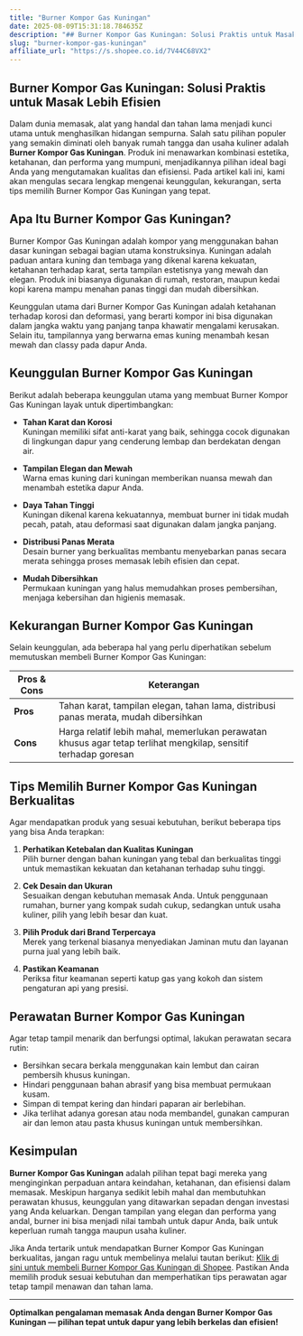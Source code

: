 ```yaml
---
title: "Burner Kompor Gas Kuningan"
date: 2025-08-09T15:31:18.784635Z
description: "## Burner Kompor Gas Kuningan: Solusi Praktis untuk Masak Lebih Efisien..."
slug: "burner-kompor-gas-kuningan"
affiliate_url: "https://s.shopee.co.id/7V44C68VX2"
---
```

## Burner Kompor Gas Kuningan: Solusi Praktis untuk Masak Lebih Efisien

Dalam dunia memasak, alat yang handal dan tahan lama menjadi kunci utama untuk menghasilkan hidangan sempurna. Salah satu pilihan populer yang semakin diminati oleh banyak rumah tangga dan usaha kuliner adalah **Burner Kompor Gas Kuningan**. Produk ini menawarkan kombinasi estetika, ketahanan, dan performa yang mumpuni, menjadikannya pilihan ideal bagi Anda yang mengutamakan kualitas dan efisiensi. Pada artikel kali ini, kami akan mengulas secara lengkap mengenai keunggulan, kekurangan, serta tips memilih Burner Kompor Gas Kuningan yang tepat.

## Apa Itu Burner Kompor Gas Kuningan?

Burner Kompor Gas Kuningan adalah kompor yang menggunakan bahan dasar kuningan sebagai bagian utama konstruksinya. Kuningan adalah paduan antara kuning dan tembaga yang dikenal karena kekuatan, ketahanan terhadap karat, serta tampilan estetisnya yang mewah dan elegan. Produk ini biasanya digunakan di rumah, restoran, maupun kedai kopi karena mampu menahan panas tinggi dan mudah dibersihkan.

Keunggulan utama dari Burner Kompor Gas Kuningan adalah ketahanan terhadap korosi dan deformasi, yang berarti kompor ini bisa digunakan dalam jangka waktu yang panjang tanpa khawatir mengalami kerusakan. Selain itu, tampilannya yang berwarna emas kuning menambah kesan mewah dan classy pada dapur Anda.

## Keunggulan Burner Kompor Gas Kuningan

Berikut adalah beberapa keunggulan utama yang membuat Burner Kompor Gas Kuningan layak untuk dipertimbangkan:

- **Tahan Karat dan Korosi**  
  Kuningan memiliki sifat anti-karat yang baik, sehingga cocok digunakan di lingkungan dapur yang cenderung lembap dan berdekatan dengan air.

- **Tampilan Elegan dan Mewah**  
  Warna emas kuning dari kuningan memberikan nuansa mewah dan menambah estetika dapur Anda.

- **Daya Tahan Tinggi**  
  Kuningan dikenal karena kekuatannya, membuat burner ini tidak mudah pecah, patah, atau deformasi saat digunakan dalam jangka panjang.

- **Distribusi Panas Merata**  
  Desain burner yang berkualitas membantu menyebarkan panas secara merata sehingga proses memasak lebih efisien dan cepat.

- **Mudah Dibersihkan**  
  Permukaan kuningan yang halus memudahkan proses pembersihan, menjaga kebersihan dan higienis memasak.

## Kekurangan Burner Kompor Gas Kuningan

Selain keunggulan, ada beberapa hal yang perlu diperhatikan sebelum memutuskan membeli Burner Kompor Gas Kuningan:

| **Pros & Cons** | **Keterangan** |
|----------------|----------------|
| **Pros** | Tahan karat, tampilan elegan, tahan lama, distribusi panas merata, mudah dibersihkan |
| **Cons** | Harga relatif lebih mahal, memerlukan perawatan khusus agar tetap terlihat mengkilap, sensitif terhadap goresan |

## Tips Memilih Burner Kompor Gas Kuningan Berkualitas

Agar mendapatkan produk yang sesuai kebutuhan, berikut beberapa tips yang bisa Anda terapkan:

1. **Perhatikan Ketebalan dan Kualitas Kuningan**  
   Pilih burner dengan bahan kuningan yang tebal dan berkualitas tinggi untuk memastikan kekuatan dan ketahanan terhadap suhu tinggi.

2. **Cek Desain dan Ukuran**  
   Sesuaikan dengan kebutuhan memasak Anda. Untuk penggunaan rumahan, burner yang kompak sudah cukup, sedangkan untuk usaha kuliner, pilih yang lebih besar dan kuat.

3. **Pilih Produk dari Brand Terpercaya**  
   Merek yang terkenal biasanya menyediakan Jaminan mutu dan layanan purna jual yang lebih baik.

4. **Pastikan Keamanan**  
   Periksa fitur keamanan seperti katup gas yang kokoh dan sistem pengaturan api yang presisi.

## Perawatan Burner Kompor Gas Kuningan

Agar tetap tampil menarik dan berfungsi optimal, lakukan perawatan secara rutin:

- Bersihkan secara berkala menggunakan kain lembut dan cairan pembersih khusus kuningan.
- Hindari penggunaan bahan abrasif yang bisa membuat permukaan kusam.
- Simpan di tempat kering dan hindari paparan air berlebihan.
- Jika terlihat adanya goresan atau noda membandel, gunakan campuran air dan lemon atau pasta khusus kuningan untuk membersihkan.

## Kesimpulan

**Burner Kompor Gas Kuningan** adalah pilihan tepat bagi mereka yang menginginkan perpaduan antara keindahan, ketahanan, dan efisiensi dalam memasak. Meskipun harganya sedikit lebih mahal dan membutuhkan perawatan khusus, keunggulan yang ditawarkan sepadan dengan investasi yang Anda keluarkan. Dengan tampilan yang elegan dan performa yang andal, burner ini bisa menjadi nilai tambah untuk dapur Anda, baik untuk keperluan rumah tangga maupun usaha kuliner.

Jika Anda tertarik untuk mendapatkan Burner Kompor Gas Kuningan berkualitas, jangan ragu untuk membelinya melalui tautan berikut: [Klik di sini untuk membeli Burner Kompor Gas Kuningan di Shopee](https://s.shopee.co.id/7V44C68VX2). Pastikan Anda memilih produk sesuai kebutuhan dan memperhatikan tips perawatan agar tetap tampil menawan dan tahan lama.

---

**Optimalkan pengalaman memasak Anda dengan Burner Kompor Gas Kuningan — pilihan tepat untuk dapur yang lebih berkelas dan efisien!**